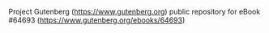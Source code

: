 Project Gutenberg (https://www.gutenberg.org) public repository for eBook #64693 (https://www.gutenberg.org/ebooks/64693)

